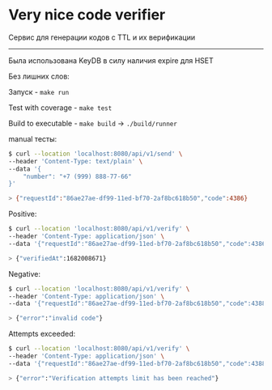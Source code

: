 # Very nice code verifier

Сервис для генерации кодов с TTL и их верификации

<hr/>

Была использована KeyDB в силу наличия expire для HSET

Без лишних слов:

Запуск - `make run`

Test with coverage - `make test`

Build to executable - `make build` -> `./build/runner`

manual тесты:
```bash
$ curl --location 'localhost:8080/api/v1/send' \
--header 'Content-Type: text/plain' \
--data '{
    "number": "+7 (999) 888-77-66"
}'

> {"requestId":"86ae27ae-df99-11ed-bf70-2af8bc618b50","code":4386}
```

Positive:
```bash
$ curl --location 'localhost:8080/api/v1/verify' \
--header 'Content-Type: application/json' \
--data '{"requestId":"86ae27ae-df99-11ed-bf70-2af8bc618b50","code":4386}'

> {"verifiedAt":1682008671}
```

Negative:
```bash
$ curl --location 'localhost:8080/api/v1/verify' \
--header 'Content-Type: application/json' \
--data '{"requestId":"86ae27ae-df99-11ed-bf70-2af8bc618b50","code":4388}'

> {"error":"invalid code"}
```

Attempts exceeded:
```bash
$ curl --location 'localhost:8080/api/v1/verify' \
--header 'Content-Type: application/json' \
--data '{"requestId":"86ae27ae-df99-11ed-bf70-2af8bc618b50","code":4388}'

> {"error":"Verification attempts limit has been reached"}
```
